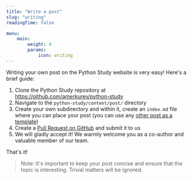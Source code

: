 ```yaml
---
title: "Write a post"
slug: "writing"
readingTime: false

menu:
    main:
        weight: 4
        params: 
            icon: writing
---
```


Writing your own post on the Python Study website is very easy! Here's a brief guide:

1. Clone the Python Study repository at https://github.com/amerkurev/python-study
2. Navigate to the ```python-study/content/post/``` directory
3. Create your own subdirectory and within it, create an ```index.md``` file where you can place your post (you can use any [other post as a template](https://github.com/amerkurev/python-study/tree/master/content/post))
4. Create a [Pull Request on GitHub](https://docs.github.com/ru/pull-requests/collaborating-with-pull-requests/proposing-changes-to-your-work-with-pull-requests/creating-a-pull-request) and submit it to us
5. We will gladly accept it! We warmly welcome you as a co-author and valuable member of our team.

That's it!

> Note: It's important to keep your post concise and ensure that the topic is interesting. Trivial matters will be ignored.
